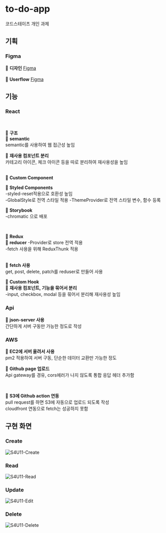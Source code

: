 # to-do-app
코드스테이츠 개인 과제

## 기획

### Figma
📌 **디자인**
[Figma](https://www.figma.com/file/dcdBMQfzUsAifvZ4hCfTro/S3U8-%EB%82%98%EB%A7%8C%EC%9D%98-%EC%96%B4%ED%94%8C%EB%A6%AC%EC%BC%80%EC%9D%B4%EC%85%98-%EB%A7%8C%EB%93%A4%EA%B8%B0?node-id=1%3A2)
<br><br>
📌 **Userflow**
[Figma](https://www.figma.com/file/dcdBMQfzUsAifvZ4hCfTro/S3U8-%EB%82%98%EB%A7%8C%EC%9D%98-%EC%96%B4%ED%94%8C%EB%A6%AC%EC%BC%80%EC%9D%B4%EC%85%98-%EB%A7%8C%EB%93%A4%EA%B8%B0?node-id=115%3A135)

## 기능

### React
<br>

📌 **구조**<br>
🧩 **semantic**<br>
semantic를 사용하여 웹 접근성 높임<br>

🧩 **재사용 컴포넌트 분리**<br>
카테고리 아이콘, 체크 아이콘 등을 따로 분리하여 재사용성을 높임<br>
<br>

📌 **Custom Component**<br>

🧩 **Styled Components**<br>
-styled-reset적용으로 호환성 높임<br>
-GlobalStyle로 전역 스타일 적용
-ThemeProvider로 전역 스타일 변수, 함수 등록
<br>

🧩 **Storybook**<br>
-chromatic 으로 배포<br>

<br>

📌 **Redux**<br>
🧩 **reducer**
-Provider로 store 전역 적용<br>
-fetch 사용을 위해 ReduxThunk 적용<br>
<br>

📌 **fetch 사용**<br>
get, post, delete, patch를 reduser로 만들어 사용
<br>

📌 **Custom Hook**<br>
🧩 **재사용 컴포넌트, 기능을 묶어서 분리**<br>
-input, checkbox, modal 등을 묶어서 분리해 재사용성 높임

### Api

📌 **json-server 사용**<br>
간단하게 서버 구동만 가능한 정도로 작성

### AWS
📌 **EC2에 서버 올려서 사용**<br>
pm2 적용하여 서버 구동, 단순한 데이터 교환만 가능한 정도
<br>

📌 **Github page 업로드**<br>
Api gateway를 경유, cors에러가 나지 않도록 통합 응답 헤더 추가함<br>

<br>

📌 **S3에 Github action 연동**<br>
pull request를 하면 S3에 자동으로 업로드 되도록 작성<br>
cloudfront 연동으로 fetch는 성공하지 못함


## 구현 화면

### Create
![S4U11-Create](https://user-images.githubusercontent.com/67787776/217712742-fc14b7f1-3729-45c8-9788-271253832a68.gif)

### Read
![S4U11-Read](https://user-images.githubusercontent.com/67787776/217714697-439d937c-dda9-4a63-911f-6822e279df14.gif)

### Update
![S4U11-Edit](https://user-images.githubusercontent.com/67787776/217713820-5aaf1bfe-25ef-494e-af28-802914b39e35.gif)

### Delete
![S4U11-Delete](https://user-images.githubusercontent.com/67787776/217714452-0e73d91f-1167-4a90-a6f9-af44793d7db2.gif)

